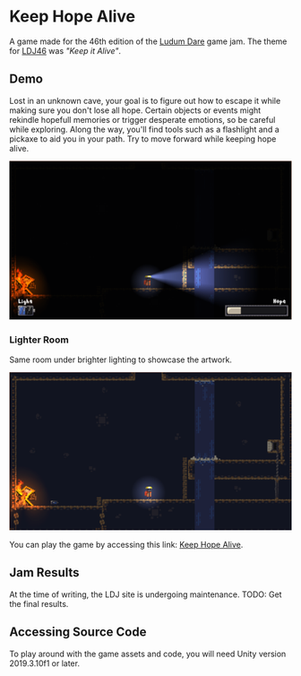 # Keep Hope Alive

A game made for the 46th edition of the [Ludum Dare](https://ldjam.com/) game jam. The theme for [LDJ46](https://ldjam.com/events/ludum-dare/46/) was *"Keep it Alive"*.

## Demo

Lost in an unknown cave, your goal is to figure out how to escape it while making sure you don't lose all hope. Certain objects or events might rekindle hopefull memories or trigger desperate emotions, so be careful while exploring. Along the way, you'll find tools such as a flashlight and a pickaxe to aid you in your path. Try to move forward while keeping hope alive.

![Cover Keep Hope Alive](./Press/RealRoom.png) 

### Lighter Room

Same room under brighter lighting to showcase the artwork.

![Cover Keep Hope Alive Lighter](./Press/LighterRoom.png)

You can play the game by accessing this link: [Keep Hope Alive](https://vawer.itch.io/keep-hope-alive).

## Jam Results

At the time of writing, the LDJ site is undergoing maintenance.
TODO: Get the final results.

## Accessing Source Code

To play around with the game assets and code, you will need Unity version 2019.3.10f1 or later.